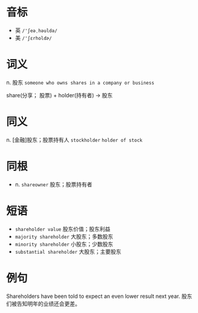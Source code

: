 # 音标

- 英 `/'ʃeəˌhəuldə/`
- 美 `/'ʃɛrholdɚ/`

# 词义

n. 股东
`someone who owns shares in a company or business`



share(分享； 股票) + holder(持有者) → 股东

# 同义

n. [金融]股东；股票持有人
`stockholder` `holder of stock`

# 同根

- n. `shareowner` 股东；股票持有者

# 短语

- `shareholder value` 股东价值；股东利益
- `majority shareholder` 大股东；多数股东
- `minority shareholder` 小股东；少数股东
- `substantial shareholder` 大股东；主要股东

# 例句

Shareholders have been told to expect an even lower result next year.
股东们被告知明年的业绩还会更差。


